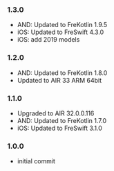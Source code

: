 ### 1.3.0
- AND: Updated to FreKotlin 1.9.5
- iOS: Updated to FreSwift 4.3.0
- iOS: add 2019 models

### 1.2.0
- AND: Updated to FreKotlin 1.8.0
- Updated to AIR 33 ARM 64bit

### 1.1.0
- Upgraded to AIR 32.0.0.116
- AND: Updated to FreKotlin 1.7.0
- iOS: Updated to FreSwift 3.1.0

### 1.0.0  
- initial commit
